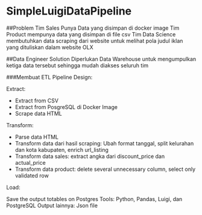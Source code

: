 # SimpleLuigiDataPipeline

##Problem
Tim Sales  Punya Data yang disimpan di docker image
Tim Product mempunya data yang disimpan di file csv
Tim Data Science membutuhkan data scraping dari website untuk melihat pola judul iklan yang dituliskan dalam website OLX

##Data Engineer Solution
Diperlukan Data Warehouse untuk mengumpulkan ketiga data tersebut sehingga mudah diakses seluruh tim



###Membuat ETL Pipeline Design:

Extract:
- Extract from CSV
- Extract from PosgreSQL di Docker Image
- Scrape data HTML

Transform:
- Parse data HTML
- Transform data dari hasil scraping: Ubah format tanggal, split kelurahan dan kota kabupaten, enrich url_listing
- Transform data sales: extract angka dari discount_price dan actual_price
- Transform data product: delete several unnecessary column, select only validated row


Load:

Save the output totables on Postgres
Tools: Python, Pandas, Luigi, dan PostgreSQL
Output lainnya: Json file

